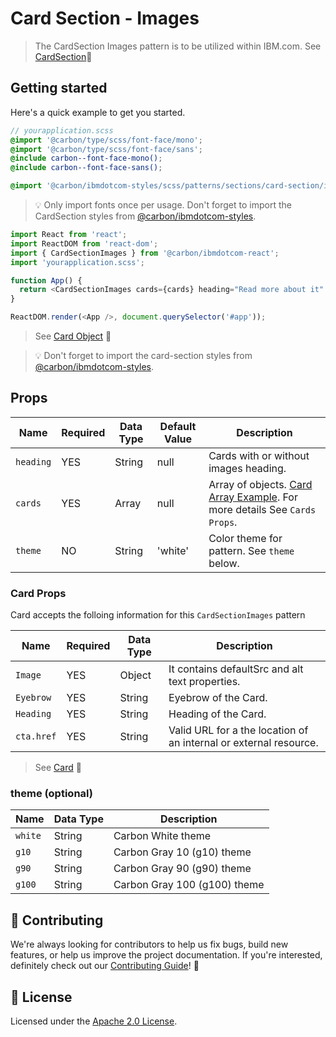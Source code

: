 # Card Section - Images

> The CardSection Images pattern is to be utilized within IBM.com. See
> [CardSection](https://github.com/mkothur/ibm-dotcom-library/blob/master/packages/react/src/patterns/sections/CardSection/README.md)👀

## Getting started

Here's a quick example to get you started.

```scss
// yourapplication.scss
@import '@carbon/type/scss/font-face/mono';
@import '@carbon/type/scss/font-face/sans';
@include carbon--font-face-mono();
@include carbon--font-face-sans();

@import '@carbon/ibmdotcom-styles/scss/patterns/sections/card-section/index';
```

> 💡 Only import fonts once per usage. Don't forget to import the CardSection
> styles from
> [@carbon/ibmdotcom-styles](https://github.com/carbon-design-system/ibm-dotcom-library/blob/master/packages/styles).

```javascript
import React from 'react';
import ReactDOM from 'react-dom';
import { CardSectionImages } from '@carbon/ibmdotcom-react';
import 'yourapplication.scss';

function App() {
  return <CardSectionImages cards={cards} heading="Read more about it" />;
}

ReactDOM.render(<App />, document.querySelector('#app'));
```

> See
> [Card Object](https://github.com/mkothur/ibm-dotcom-library/blob/master/packages/react/src/patterns/sections/CardSection/__stories__/data/cards.json)
> 👀

> 💡 Don't forget to import the card-section styles from
> [@carbon/ibmdotcom-styles](https://github.com/carbon-design-system/ibm-dotcom-library/blob/master/packages/styles).

## Props

| Name      | Required | Data Type | Default Value | Description                                                                                                                                                                                    |
| --------- | -------- | --------- | ------------- | ---------------------------------------------------------------------------------------------------------------------------------------------------------------------------------------------- |
| `heading` | YES      | String    | null          | Cards with or without images heading.                                                                                                                                                          |
| `cards`   | YES      | Array     | null          | Array of objects. [Card Array Example](https://github.com/mkothur/ibm-dotcom-library/blob/master/packages/react/src/patterns/sub-patterns/card/README.md). For more details See `Cards Props`. |
| `theme`   | NO       | String    | 'white'       | Color theme for pattern. See `theme` below.                                                                                                                                                    |

### Card Props

Card accepts the folloing information for this `CardSectionImages` pattern

| Name       | Required | Data Type | Description                                                       |
| ---------- | -------- | --------- | ----------------------------------------------------------------- |
| `Image`    | YES      | Object    | It contains defaultSrc and alt text properties.                   |
| `Eyebrow`  | YES      | String    | Eyebrow of the Card.                                              |
| `Heading`  | YES      | String    | Heading of the Card.                                              |
| `cta.href` | YES      | String    | Valid URL for a the location of an internal or external resource. |

> See
> [Card](https://github.com/mkothur/ibm-dotcom-library/blob/master/packages/react/src/patterns/sub-patterns/card/README.md)
> 👀

### theme (optional)

| Name    | Data Type | Description                  |
| ------- | --------- | ---------------------------- |
| `white` | String    | Carbon White theme           |
| `g10`   | String    | Carbon Gray 10 (g10) theme   |
| `g90`   | String    | Carbon Gray 90 (g90) theme   |
| `g100`  | String    | Carbon Gray 100 (g100) theme |

## 🙌 Contributing

We're always looking for contributors to help us fix bugs, build new features,
or help us improve the project documentation. If you're interested, definitely
check out our
[Contributing Guide](https://github.com/carbon-design-system/ibm-dotcom-library/blob/master/.github/CONTRIBUTING.md)!
👀

## 📝 License

Licensed under the
[Apache 2.0 License](https://github.com/carbon-design-system/ibm-dotcom-library/blob/master/LICENSE).

